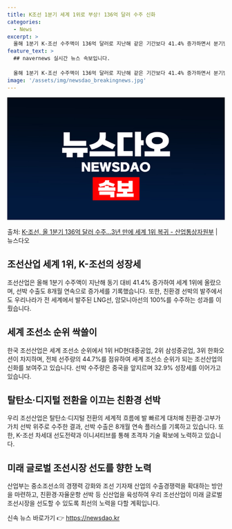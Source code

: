 ```yaml
---
title: K조선 1분기 세계 1위로 부상! 136억 달러 수주 신화
categories:
  - News
excerpt: >
  올해 1분기 K-조선 수주액이 136억 달러로 지난해 같은 기간보다 41.4% 증가하면서 분기별 실적 기준으…
feature_text: >
  ## navernews 실시간 뉴스 속보입니다.

  올해 1분기 K-조선 수주액이 136억 달러로 지난해 같은 기간보다 41.4% 증가하면서 분기별 실적 기준으…
image: '/assets/img/newsdao_breakingnews.jpg'
---
```


![뉴스다오 속보](/assets/img/newsdao_breakingnews.jpg)

<p>출처: <a href="https://newsdao.kr/3493" rel="dofollow">K-조선, 올 1분기 136억 달러 수주…3년 만에 세계 1위 복귀 - 산업통상자원부</a> | 뉴스다오</p>

<h2 data-ke-size="size26">조선산업 세계 1위, K-조선의 성장세</h2>
조선산업은 올해 1분기 수주액이 지난해 동기 대비 41.4% 증가하여 세계 1위에 올랐으며, 선박 수출도 8개월 연속으로 증가세를 기록했습니다. 또한, 친환경 선박의 발주에서도 우리나라가 전 세계에서 발주된 LNG선, 암모니아선의 100%를 수주하는 성과를 이뤘습니다.

<h2 data-ke-size="size24">세계 조선소 순위 싹쓸이</h2>
한국 조선산업은 세계 조선소 순위에서 1위 HD현대중공업, 2위 삼성중공업, 3위 한화오션이 차지하며, 전체 선주량의 44.7%를 점유하여 세계 조선소 순위가 되는 조선산업의 신화를 보여주고 있습니다. 선박 수주량은 중국을 앞지르며 32.9% 성장세를 이어가고 있습니다.

<h2 data-ke-size="size24">탈탄소·디지털 전환을 이끄는 친환경 선박</h2>
우리 조선산업은 탈탄소·디지털 전환의 세계적 흐름에 발 빠르게 대처해 친환경·고부가가치 선박 위주로 수주한 결과, 선박 수출은 8개월 연속 플러스를 기록하고 있습니다. 또한, K-조선 차세대 선도전략과 이니셔티브를 통해 초격차 기술 확보에 노력하고 있습니다.

<h2 data-ke-size="size24">미래 글로벌 조선시장 선도를 향한 노력</h2>
산업부는 중소조선소의 경쟁력 강화와 조선 기자재 산업의 수출경쟁력을 확대하는 방안을 마련하고, 친환경·자율운항 선박 등 신산업을 육성하여 우리 조선산업이 미래 글로벌 조선시장을 선도할 수 있도록 최선의 노력을 다할 계획입니다. 

신속 뉴스 바로가기 👉 <a href="https://newsdao.kr" rel="dofollow">https://newsdao.kr</a>


